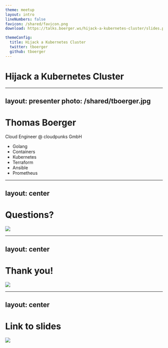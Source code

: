 ```yaml
---
theme: meetup
layout: intro
lineNumbers: false
favicon: /shared/favicon.png
download: https://talks.boerger.ws/hijack-a-kubernetes-cluster/slides.pdf

themeConfig:
  title: Hijack a Kubernetes Cluster
  twitter: tboerger
  github: tboerger
---
```

# Hijack a Kubernetes Cluster

---
layout: presenter
photo: /shared/tboerger.jpg
---
# Thomas Boerger

Cloud Engineer @ cloudpunks GmbH

* <mdi-heart /> Golang
* Containers
* Kubernetes
* Terraform
* Ansible
* Prometheus

---
layout: center
---
# Questions?

<img src="/shared/questions.jpg" class="w-m inline-block">

---
layout: center
---
# Thank you!

<img src="/shared/applause.jpg" class="w-m inline-block">

---
layout: center
---
# Link to slides

<img src="/images/qrcode.png" class="m-auto block h-95">

<!--
Generated at https://goqr.me/
-->
